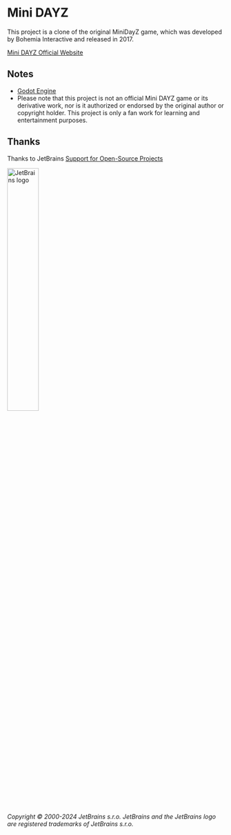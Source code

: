 # Mini DAYZ
This project is a clone of the original MiniDayZ game, which was developed by Bohemia Interactive and released in 2017.

[Mini DAYZ Official Website](https://www.minidayz.com/)
## Notes
- [Godot Engine](https://godotengine.org/)
- Please note that this project is not an official Mini DAYZ game or its derivative work, nor is it authorized or endorsed by the original author or copyright holder. This project is only a fan work for learning and entertainment purposes.

## Thanks
Thanks to JetBrains [Support for Open-Source Projects](https://www.jetbrains.com/community/opensource/#support)

[<img alt="JetBrains logo" src="https://resources.jetbrains.com/storage/products/company/brand/logos/jetbrains.png" width="38%" />](https://www.jetbrains.com/)

*Copyright © 2000-2024 JetBrains s.r.o. JetBrains and the JetBrains logo are registered trademarks of JetBrains s.r.o.*
